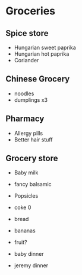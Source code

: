 # Groceries

## Spice store

- Hungarian sweet paprika
- Hungarian hot paprika
- Coriander

## Chinese Grocery

- noodles
- dumplings x3

## Pharmacy

- Allergy pills
- Better hair stuff

## Grocery store

- Baby milk
- fancy balsamic
- Popsicles


- coke 0
- bread
- bananas
- fruit?
- baby dinner
- jeremy dinner
